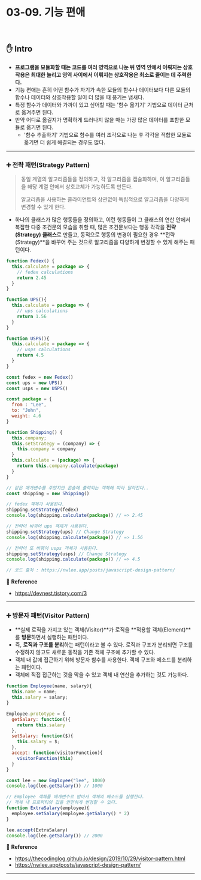 # 03-09. 기능 편애

<br>

## :hand: Intro

- **프로그램을 모듈화할 때는 코드를 여러 영역으로 나눈 뒤 영역 안에서 이뤄지는 상호작용은 최대한 늘리고 영역 사이에서 이뤄지는 상호작용은 최소로 줄이는 데 주력한다.**
- 기능 편애는 흔히 어떤 함수가 자기가 속한 모듈의 함수나 데이터보다 다른 모듈의 함수나 데이터와 상호작용할 일이 더 많을 때 풍기는 냄새다.
- 특정 함수가 데이터와 가까이 있고 싶어할 때는 '함수 옮기기' 기법으로 데이터 근처로 옮겨주면 된다.
- 만약 어디로 옮길지가 명확하게 드러나지 않을 때는 가장 많은 데이터를 포함한 모듈로 옮기면 된다.
  - '함수 추출하기' 기법으로 함수를 여러 조각으로 나눈 후 각각을 적합한 모듈로 옮기면 더 쉽게 해결되는 경우도 많다.

---

### :heavy_plus_sign: 전략 패턴(Strategy Pattern)

> 동일 계열의 알고리즘들을 정의하고, 각 알고리즘을 캡슐화하며, 이 알고리즘들을 해당 계열 안에서 상호교체가 가능하도록 만든다.
>
> 알고리즘을 사용하는 클라이언트와 상관없이 독립적으로 알고리즘을 다양하게 변경할 수 있게 한다.

- 하나의 클래스가 많은 행동들을 정의하고, 이런 행동들이 그 클래스의 연산 안에서 복잡한 다중 조건문의 모습을 취할 때, 많은 조건문보다는 행동 각각을 **전략(Strategy) 클래스**로 만들고, 동적으로 행동의 변경이 필요한 경우 **전략(Strategy)**을 바꾸어 주는 것으로 알고리즘을 다양하게 변경할 수 있게 해주는 패턴이다.

```javascript
function Fedex() {
  this.calculate = package => {
    // fedex calculations
    return 2.45
  }
}

function UPS(){
  this.calculate = package => {
    // ups calculations
    return 1.56
  }
}

function USPS(){
  this.calculate = package => {
    // usps calculations
    return 4.5
  }
}

const fedex = new Fedex()
const ups = new UPS()
const usps = new USPS()

const package = {
  from : "Lee",
  to: "John",
  weight: 4.6
}

function Shipping() {
  this.company;
  this.setStrategy = (company) => {
    this.company = company
  }
  this.calculate = (package) => {
    return this.company.calculate(package)
  }
}

// 같은 매개변수를 주었지만 콘솔에 출력되는 객체에 따라 달라진다..
const shipping = new Shipping()

// fedex 객체가 사용된다.
shipping.setStrategy(fedex)
console.log(shipping.calculate(package)) // => 2.45

// 전략이 바뀌어 ups 객체가 사용된다.
shipping.setStrategy(ups) // Change Strategy
console.log(shipping.calculate(package)) // => 1.56

// 전략이 또 바뀌어 usps 객체가 사용된다.
shipping.setStrategy(usps) // Change Strategy
console.log(shipping.calculate(package)) // => 4.5

// 코드 출처 : https://nwlee.app/posts/javascript-design-pattern/
```

:book: <b>Reference</b>

- https://devnest.tistory.com/3

---

### :heavy_plus_sign: 방문자 패턴(Visitor Pattern)

- **실제 로직을 가지고 있는 객체(Visitor)**가 로직을 **적용할 객체(Element)**를 **방문**하면서 실행하는 패턴이다.
- 즉, **로직과 구조를 분리**하는 패턴이라고 볼 수 있다. 로직과 구조가 분리되면 구조를 수정하지 않고도 새로운 동작을 기존 객체 구조에 추가할 수 있다.
- 객체 내 값에 접근하기 위해 방문자 함수를 사용한다. 객체 구조와 메소드를 분리하는 패턴이다.
- 객체에 직접 접근하는 것을 막을 수 있고 객체 내 연산을 추가하는 것도 가능하다.

```javascript
function Employee(name, salary){
  this.name = name;
  this.salary = salary;
}

Employee.prototype = {
  getSalary: function(){
    return this.salary
  },
  setSalary: function($){
    this.salary = $;
  },
  accept: function(visitorFunction){
    visitorFunction(this)
  }
}

const lee = new Employee("lee", 1000)
console.log(lee.getSalary()) // 1000

// Employee 객체를 매개변수로 받아서 객체의 메소드를 실행한다.
// 객체 내 프로퍼티의 값을 안전하게 변경할 수 있다.
function ExtraSalary(employee){
  employee.setSalary(employee.getSalary() * 2)
}

lee.accept(ExtraSalary)
console.log(lee.getSalary()) // 2000
```

:book: <b>Reference</b>

- https://thecodinglog.github.io/design/2019/10/29/visitor-pattern.html
- https://nwlee.app/posts/javascript-design-pattern/

---

